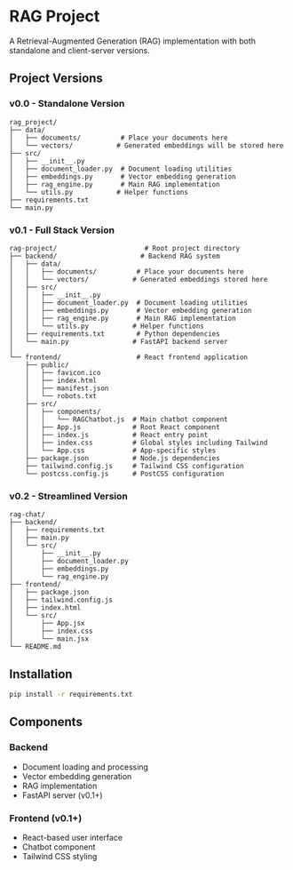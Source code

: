 # RAG Project

A Retrieval-Augmented Generation (RAG) implementation with both standalone and client-server versions.

## Project Versions

### v0.0 - Standalone Version

```
rag_project/
├── data/
│   ├── documents/          # Place your documents here
│   └── vectors/           # Generated embeddings will be stored here
├── src/
│   ├── __init__.py
│   ├── document_loader.py  # Document loading utilities
│   ├── embeddings.py       # Vector embedding generation
│   ├── rag_engine.py       # Main RAG implementation
│   └── utils.py           # Helper functions
├── requirements.txt
└── main.py
```

### v0.1 - Full Stack Version

```
rag-project/                      # Root project directory
├── backend/                     # Backend RAG system
│   ├── data/
│   │   ├── documents/          # Place your documents here
│   │   └── vectors/           # Generated embeddings stored here
│   ├── src/
│   │   ├── __init__.py
│   │   ├── document_loader.py  # Document loading utilities
│   │   ├── embeddings.py       # Vector embedding generation
│   │   ├── rag_engine.py       # Main RAG implementation
│   │   └── utils.py           # Helper functions
│   ├── requirements.txt        # Python dependencies
│   └── main.py                # FastAPI backend server
│
└── frontend/                   # React frontend application
    ├── public/
    │   ├── favicon.ico
    │   ├── index.html
    │   ├── manifest.json
    │   └── robots.txt
    ├── src/
    │   ├── components/
    │   │   └── RAGChatbot.js  # Main chatbot component
    │   ├── App.js             # Root React component
    │   ├── index.js           # React entry point
    │   ├── index.css          # Global styles including Tailwind
    │   └── App.css            # App-specific styles
    ├── package.json           # Node.js dependencies
    ├── tailwind.config.js     # Tailwind CSS configuration
    └── postcss.config.js      # PostCSS configuration
```

### v0.2 - Streamlined Version

```
rag-chat/
├── backend/
│   ├── requirements.txt
│   ├── main.py
│   └── src/
│       ├── __init__.py
│       ├── document_loader.py
│       ├── embeddings.py
│       └── rag_engine.py
├── frontend/
│   ├── package.json
│   ├── tailwind.config.js
│   ├── index.html
│   └── src/
│       ├── App.jsx
│       ├── index.css
│       └── main.jsx
└── README.md
```

## Installation

```bash
pip install -r requirements.txt
```

## Components

### Backend
- Document loading and processing
- Vector embedding generation
- RAG implementation
- FastAPI server (v0.1+)

### Frontend (v0.1+)
- React-based user interface
- Chatbot component
- Tailwind CSS styling